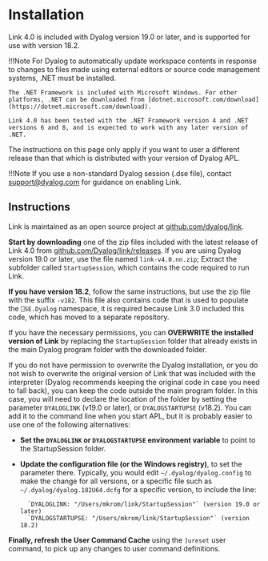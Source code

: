 # Installation

Link 4.0 is included with Dyalog version 19.0 or later, and is supported for use with version 18.2.

!!!Note
	For Dyalog to automatically update workspace contents in response to changes to files made using external editors or source code management systems, .NET must be installed.

	The .NET Framework is included with Microsoft Windows. For other platforms, .NET can be downloaded from [dotnet.microsoft.com/download](https://dotnet.microsoft.com/download).
	
	Link 4.0 has been tested with the .NET Framework version 4 and .NET versions 6 and 8, and is expected to work with any later version of .NET.

The instructions on this page only apply if you want to user a different release than that which is distributed with your version of Dyalog APL.

!!!Note
	If you use a non-standard Dyalog session (.dse file), contact support@dyalog.com for guidance on enabling Link.

## Instructions

Link is maintained as an open source project at [github.com/dyalog/link](https://github.com/dyalog/link).

**Start by downloading** one of the zip files included with the latest release of Link 4.0 from [github.com/Dyalog/link/releases](https://github.com/Dyalog/link/releases). If you are using Dyalog version 19.0 or later, use the file named `link-v4.0.nn.zip`; Extract the subfolder called `StartupSession`, which contains the code required to run Link. 

**If you have version 18.2**, follow the same instructions, but use the zip file with the suffix `-v182`. This file also contains code that is used to populate the `⎕SE.Dyalog` namespace, it is required because Link 3.0 included this code, which has moved to a separate repository.

If you have the necessary permissions, you can **OVERWRITE the installed version of Link** by replacing the `StartupSession` folder that already exists in the main Dyalog program folder with the downloaded folder.

If you do not have permission to overwrite the Dyalog installation, or you do not wish to overwrite the original version of Link that was included with the interpreter (Dyalog recommends keeping the original code in case you need to fall back), you can keep the code outside the main program folder. In this case, you will need to declare the location of the folder by setting the parameter `DYALOGLINK` (v19.0 or later), or `DYALOGSTARTUPSE` (v18.2). You can add it to the command line when you start APL, but it is probably easier to use one of the following alternatives:

- **Set the `DYALOGLINK` or `DYALOGSTARTUPSE` environment variable** to point to the StartupSession folder.

- **Update the configuration file (or the Windows registry)**, to set the parameter there. Typically, you would edit `~/.dyalog/dyalog.config` to make the change for all versions, or a specific file such as `~/.dyalog/dyalog.182U64.dcfg` for a specific version, to include the line:  
		
		`DYALOGLINK: "/Users/mkrom/link/StartupSession"` (version 19.0 or later)
    	`DYALOGSTARTUPSE: "/Users/mkrom/link/StartupSession"` (version 18.2)

**Finally, refresh the User Command Cache** using the `]ureset` user command, to pick up any changes to user command definitions.
